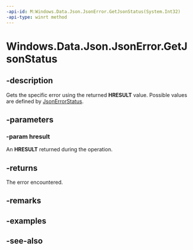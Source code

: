 ```yaml
---
-api-id: M:Windows.Data.Json.JsonError.GetJsonStatus(System.Int32)
-api-type: winrt method
---
```


<!-- Method syntax
public Windows.Data.Json.JsonErrorStatus GetJsonStatus(System.Int32 hresult)
-->

# Windows.Data.Json.JsonError.GetJsonStatus

## -description
Gets the specific error using the returned **HRESULT** value. Possible values are defined by [JsonErrorStatus](jsonerrorstatus.md).

## -parameters
### -param hresult
An **HRESULT** returned during the operation.

## -returns
The error encountered.

## -remarks

## -examples

## -see-also
